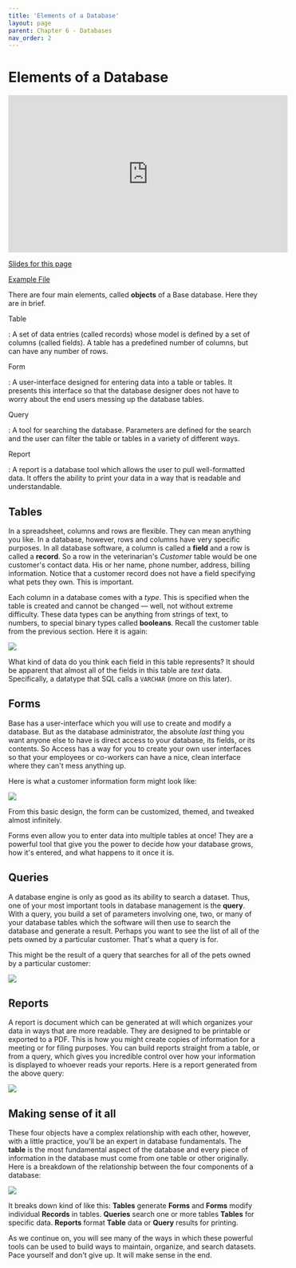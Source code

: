 ```yaml
--- 
title: 'Elements of a Database'
layout: page
parent: Chapter 6 - Databases
nav_order: 2
---
```


Elements of a Database
======================

<iframe width="560" height="315" src="https://www.youtube.com/embed/6y5BfS_eIpU" frameborder="0" allow="accelerometer; autoplay; clipboard-write; encrypted-media; gyroscope; picture-in-picture" allowfullscreen></iframe>

[Slides for this page](https://docs.google.com/presentation/d/e/2PACX-1vT9b4EUPcr7riSt13Evug9DENvqCGcf5pXr9cm_6r1SpEaDcRaEUQAEnG7piKdAUp2w8beoF7lkqxUS/pub?start=false&loop=false&delayms=3000)

[Example
File](res/vet_example.odb)

There are four main elements, called **objects** of a Base database.
Here they are in brief.

Table

:   A set of data entries (called records) whose model is defined by a set of
    columns (called fields). A table has a predefined number of columns, but
    can have any number of rows.

Form

:   A user-interface designed for entering data into a table or tables.
    It presents this interface so that the database designer does not
    have to worry about the end users messing up the database tables.

Query

:   A tool for searching the database. Parameters are defined for the
    search and the user can filter the table or tables in a variety of
    different ways.

Report

:   A report is a database tool which allows the user to pull
    well-formatted data. It offers the ability to print your data in a
    way that is readable and understandable.

Tables
------

In a spreadsheet, columns and rows are flexible. They can mean anything
you like. In a database, however, rows and columns have very specific
purposes. In all database software, a column is called a **field** and a
row is called a **record**. So a row in the veterinarian's *Customer*
table would be one customer's contact data. His or her name, phone
number, address, billing information. Notice that a customer record does not have a field specifying what pets they own. This is important.

Each column in a database comes with a *type*. This is specified when
the table is created and cannot be changed &mdash; well, not without extreme
difficulty. These data types can be anything from strings of text, to
numbers, to special binary types called **booleans**. Recall the
customer table from the previous section. Here it is again:

![](images/elements/1.png)

What kind of data do you think each field in this table represents? It should be apparent that almost all of the fields in this table are *text* data. Specifically, a datatype that SQL calls a `VARCHAR` (more on this later).

Forms
-----

Base has a user-interface which you will use to create and modify a
database. But as the database administrator, the absolute *last* thing
you want anyone else to have is direct access to your database, its
fields, or its contents. So Access has a way for you to create your own
user interfaces so that your employees or co-workers can have a nice,
clean interface where they can't mess anything up.

Here is what a customer information form might look like:

![](images/elements/2.png)

From this basic design, the form can be customized, themed, and tweaked
almost infinitely.

Forms even allow you to enter data into multiple tables at once! They
are a powerful tool that give you the power to decide how your database
grows, how it's entered, and what happens to it once it is.

Queries
-------

A database engine is only as good as its ability to search a dataset.
Thus, one of your most important tools in database management is the
**query**. With a query, you build a set of parameters involving one,
two, or many of your database tables which the software will then use to
search the database and generate a result. Perhaps you want to see the
list of all of the pets owned by a particular customer. That's what a
query is for.

This might be the result of a query that searches for all of the pets
owned by a particular customer:

![](images/elements/3.png)

Reports
-------

A report is document which can be generated at will which organizes your
data in ways that are more readable. They are designed to be printable
or exported to a PDF. This is how you might create copies of information
for a meeting or for filing purposes. You can build reports straight
from a table, or from a query, which gives you incredible control over
how your information is displayed to whoever reads your reports. Here is
a report generated from the above query:

![](images/elements/4.png)

Making sense of it all
----------------------

These four objects have a complex relationship with each other, however,
with a little practice, you'll be an expert in database fundamentals.
The **table** is the most fundamental aspect of the database and every
piece of information in the database must come from one table or other
originally. Here is a breakdown of the relationship between the four
components of a database:

![](images/elements/5.png)

It breaks down kind of like this: **Tables** generate **Forms** and
**Forms** modify individual **Records** in tables. **Queries** search
one or more tables **Tables** for specific data. **Reports** format
**Table** data or **Query** results for printing.

As we continue on, you will see many of the ways in which these powerful
tools can be used to build ways to maintain, organize, and search
datasets. Pace yourself and don't give up. It will make sense in the
end.
